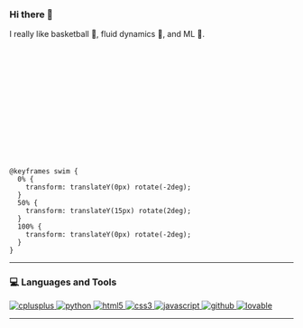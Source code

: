 ### Hi there 👋

I really like  basketball 🏀, fluid dynamics 🌊, and ML 🤖.

<svg width="200" height="200" xmlns="http://www.w3.org/2000/svg" viewBox="0 0 200 200">
  <style>
    #killer-whale-body {
      /* Animation: name duration timing-function iteration-count */
      animation: swim 6s ease-in-out infinite;
      transform-origin: center;
    }

    @keyframes swim {
      0% {
        transform: translateY(0px) rotate(-2deg);
      }
      50% {
        transform: translateY(15px) rotate(2deg);
      }
      100% {
        transform: translateY(0px) rotate(-2deg);
      }
    }
  </style>
  <g id="killer-whale-body">
    <!-- Body -->
    <path fill="#000000" d="M100,50 C 50,50 30,100 30,120 S 50,160 100,160 S 170,140 170,120 S 150,50 100,50 Z"/>
    <!-- White Patch -->
    <path fill="#FFFFFF" d="M95,120 Q 80,110 90,95 C 100,80 120,85 125,100 Q 130,115 115,125 Z"/>
    <!-- Eye Patch -->
    <ellipse fill="#FFFFFF" cx="130" cy="90" rx="8" ry="5"/>
    <!-- Tail -->
    <path fill="#000000" d="M30,120 C 10,110 10,140 30,130 L 30,120 Z"/>
    <path fill="#000000" d="M30,120 C 10,130 10,160 30,150 L 30,120 Z"/>
    <!-- Fin -->
    <path fill="#000000" d="M100,80 C 110,70 120,75 120,90 L 100,100 Z"/>
  </g>
</svg>

---

### 💻 Languages and Tools

<p align="left">
  <a href="https://www.cplusplus.com/" target="_blank" rel="noreferrer">
    <img src="https://img.shields.io/badge/C%2B%2B-00599C?style=for-the-badge&logo=c%2B%2B&logoColor=white" alt="cplusplus"/>
  </a>
  <a href="https://www.python.org" target="_blank" rel="noreferrer">
    <img src="https://img.shields.io/badge/Python-3776AB?style=for-the-badge&logo=python&logoColor=white" alt="python"/>
  </a>
  <a href="https://www.w3.org/html/" target="_blank" rel="noreferrer">
    <img src="https://img.shields.io/badge/HTML5-E34F26?style=for-the-badge&logo=html5&logoColor=white" alt="html5"/>
  </a>
  <a href="https://www.w3schools.com/css/" target="_blank" rel="noreferrer">
    <img src="https://img.shields.io/badge/CSS3-1572B6?style=for-the-badge&logo=css3&logoColor=white" alt="css3"/>
  </a>
  <a href="https://developer.mozilla.org/en-US/docs/Web/JavaScript" target="_blank" rel="noreferrer">
    <img src="https://img.shields.io/badge/JavaScript-F7DF1E?style=for-the-badge&logo=javascript&logoColor=black" alt="javascript"/>
  </a>
  <a href="https://github.com/" target="_blank" rel="noreferrer">
    <img src="https://img.shields.io/badge/GitHub-100000?style=for-the-badge&logo=github&logoColor=white" alt="github"/>
  </a>
    <a href="https://lovable.dev" target="_blank" rel="noreferrer">
    <img src="https://img.shields.io/badge/Lovable-FF69B4?style=for-the-badge&logo=lovable&logoColor=white" alt="lovable"/>
  </a>
</p>

---

